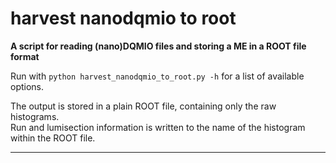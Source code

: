 # harvest nanodqmio to root  
  
**A script for reading (nano)DQMIO files and storing a ME in a ROOT file format**  

Run with `python harvest_nanodqmio_to_root.py -h` for a list of available options.  

The output is stored in a plain ROOT file, containing only the raw histograms.  
Run and lumisection information is written to the name of the histogram within the ROOT file.  
- - -
  
  
